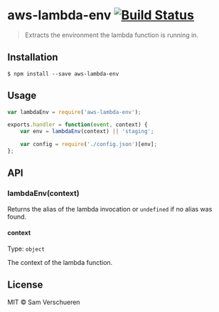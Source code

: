 # aws-lambda-env [![Build Status](https://travis-ci.org/SamVerschueren/aws-lambda-env.svg?branch=master)](https://travis-ci.org/SamVerschueren/aws-lambda-env)

> Extracts the environment the lambda function is running in.


## Installation

```
$ npm install --save aws-lambda-env
```


## Usage

```js
var lambdaEnv = require('aws-lambda-env');

exports.handler = function(event, context) {
	var env = lambdaEnv(context) || 'staging';

	var config = require('./config.json')[env];
};
```


## API

### lambdaEnv(context)

Returns the alias of the lambda invocation or `undefined` if no alias was found.

#### context

Type: `object`

The context of the lambda function.


## License

MIT © Sam Verschueren
